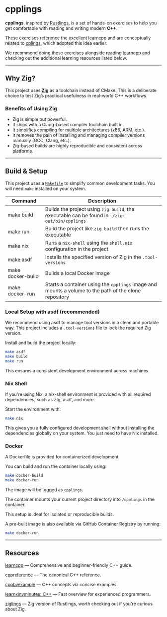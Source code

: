# cpplings

**cpplings**, inspired by [Rustlings](https://github.com/rust-lang/rustlings), 
is a set of hands-on exercises to help you get comfortable with reading 
and writing modern **C++**.

These exercises reference the excellent [learncpp](https://www.learncpp.com/) 
and are conceptually related to [cplings](https://github.com/rdjondo/cplings), 
which adopted this idea earlier.

We recommend doing these exercises alongside reading [learncpp](https://www.learncpp.com/) 
and checking out the additional learning resources listed below.

---

## Why Zig?

This project uses **[Zig](https://ziglang.org/)** as a toolchain instead of CMake. 
This is a deliberate choice to test Zig’s practical usefulness in real-world C++ workflows.

### Benefits of Using Zig

- Zig is simple but powerful.
- It ships with a Clang-based compiler toolchain built in.
- It simplifies compiling for multiple architectures (x86, ARM, etc.).
- It removes the pain of installing and managing compiler versions manually (GCC, Clang, etc.).
- Zig-based builds are highly reproducible and consistent across platforms.

---

## Build & Setup

This project uses a [`Makefile`](./Makefile) to simplify common development tasks.
You will need `make` installed on your system.


| Command | Description |
| -------------- | --------------- |
| make build | Builds the project using `zig build`, the executable can be found in `./zig-out/bin/cpplings`  |
| make run | Build the project like `zig build` then runs the executable |
| make nix | Runs a `nix-shell` using the `shell.nix` configuration in the project |
| make asdf | Installs the specified version of Zig in the `.tool-versions` |
| make docker-build | Builds a local Docker image |
| make docker-run | Starts a container using the `cpplings` image and mounts a volume to the path of the clone repository |


### Local Setup with asdf (recommended)

We recommend using asdf to manage tool versions in a clean and portable way.
This project includes a `.tool-versions` file to lock the required Zig version.

Install and build the project locally:

```sh
make asdf
make build
make run
```

This ensures a consistent development environment across machines.

### Nix Shell

If you're using Nix, a nix-shell environment is provided with all required dependencies,
such as Zig, asdf, and more.

Start the environment with:

```sh
make nix
```

This gives you a fully configured development shell without installing the dependencies globally on your system.
You just need to have Nix installed.

### Docker

A Dockerfile is provided for containerized development.

You can build and run the container locally using:

```sh
make docker-build
make docker-run
```

The image will be tagged as `cpplings`.

The container mounts your current project directory into `/cpplings` in the container.

This setup is ideal for isolated or reproducible builds.

A pre-built image is also available via GitHub Container Registry by running:

```sh
make docker-run
```

---

## Resources

[learncpp](https://www.learncpp.com/) — Comprehensive and beginner-friendly C++ guide.

[cppreference](https://en.cppreference.com/w/) — The canonical C++ reference.

[cppbyexample](https://cppbyexample.com/) — C++ concepts via concise examples.

[learnxinyminutes: C++](https://learnxinyminutes.com/docs/c++) — Fast overview for experienced programmers.

[ziglings](https://codeberg.org/ziglings/exercises/) — Zig version of Rustlings, worth checking out if you're curious about Zig.
